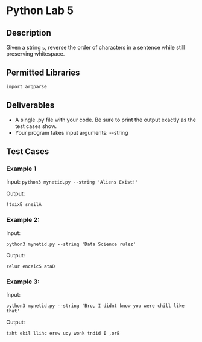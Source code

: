 # Python Lab 5

## Description
Given a string `s`, reverse the order of characters in a sentence while still preserving whitespace.

## Permitted Libraries
`import argparse`

## Deliverables
- A single .py file with your code. Be sure to print the output exactly as the test cases show.
- Your program takes  input arguments: --string

## Test Cases

### Example 1

Input: 
`python3 mynetid.py --string 'Aliens Exist!'`

Output: 

`!tsixE sneilA`

### Example 2:

Input:

`python3 mynetid.py --string 'Data Science rulez'`

Output:

`zelur enceicS ataD`

###  Example 3:
Input:

`python3 mynetid.py --string 'Bro, I didnt know you were chill like that'`

Output:

`taht ekil llihc erew uoy wonk tndid I ,orB`
